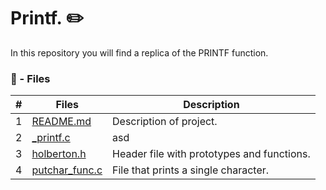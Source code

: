 # Printf. :pencil2:

In this repository you will find a replica of the PRINTF function.

### :pencil: - Files
#|Files|Description
---|---|---
1|[README.md](./README.md)| Description of project.
2|[_printf.c](./printf.c)| asd
3|[holberton.h](./holberton.h)| Header file with prototypes and functions.
4|[putchar_func.c](./putchar_func.c)| File that prints a single character.